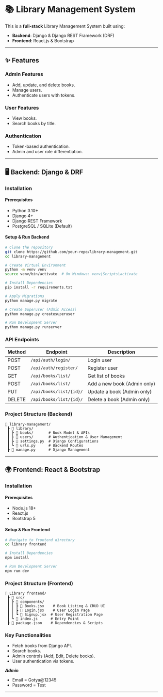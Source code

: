 # 📚 Library Management System

This is a **full-stack** Library Management System built using:

- **Backend**: Django & Django REST Framework (DRF)
- **Frontend**: React.js & Bootstrap

---

## ✨ Features

### **Admin Features**
- Add, update, and delete books.
- Manage users.
- Authenticate users with tokens.

### **User Features**
- View books.
- Search books by title.

### **Authentication**
- Token-based authentication.
- Admin and user role differentiation.

---

## 🖥️ Backend: Django & DRF

### **Installation**

#### Prerequisites
- Python 3.10+
- Django 4+
- Django REST Framework
- PostgreSQL / SQLite (Default)

#### **Setup & Run Backend**

```bash
# Clone the repository
git clone https://github.com/your-repo/library-management.git
cd library-management

# Create Virtual Environment
python -m venv venv
source venv/bin/activate  # On Windows: venv\Scripts\activate

# Install Dependencies
pip install -r requirements.txt

# Apply Migrations
python manage.py migrate

# Create Superuser (Admin Access)
python manage.py createsuperuser

# Run Development Server
python manage.py runserver
```

### **API Endpoints**

| Method | Endpoint                | Description                 |
| ------ | ----------------------- | --------------------------- |
| POST   | `/api/auth/login/`      | Login user                  |
| POST   | `/api/auth/register/`   | Register user               |
| GET    | `/api/books/list/`      | Get list of books           |
| POST   | `/api/books/list/`      | Add a new book (Admin only) |
| PUT    | `/api/books/list/{id}/` | Update a book (Admin only)  |
| DELETE | `/api/books/list/{id}/` | Delete a book (Admin only)  |

### **Project Structure (Backend)**

```
📂 library-management/
 ┣ 📂 library/
 ┃ ┣ 📂 books/       # Book Model & APIs
 ┃ ┣ 📂 users/       # Authentication & User Management
 ┃ ┣ 📜 settings.py  # Django Configurations
 ┃ ┗ 📜 urls.py      # Backend Routes
 ┣ 📜 manage.py      # Django Management
```

---

## 🌍 Frontend: React & Bootstrap

### **Installation**

#### Prerequisites
- Node.js 18+
- React.js
- Bootstrap 5

#### **Setup & Run Frontend**

```bash
# Navigate to frontend directory
cd library frontend

# Install Dependencies
npm install

# Run Development Server
npm run dev
```

### **Project Structure (Frontend)**

```
📂 Library frontend/
 ┣ 📂 src/
 ┃ ┣ 📂 components/
 ┃ ┃ ┣ 📜 Books.jsx    # Book Listing & CRUD UI
 ┃ ┃ ┣ 📜 Login.jsx    # User Login Page
 ┃ ┃ ┗ 📜 Signup.jsx  # User Registration Page       
 ┃ ┗ 📜 index.js      # Entry Point
 ┣ 📜 package.json    # Dependencies & Scripts
```


### **Key Functionalities**
- Fetch books from Django API.
- Search books.
- Admin controls (Add, Edit, Delete books).
- User authentication via tokens.

***Admin***

- Email = Gotya@12345
- Password = Test

---


